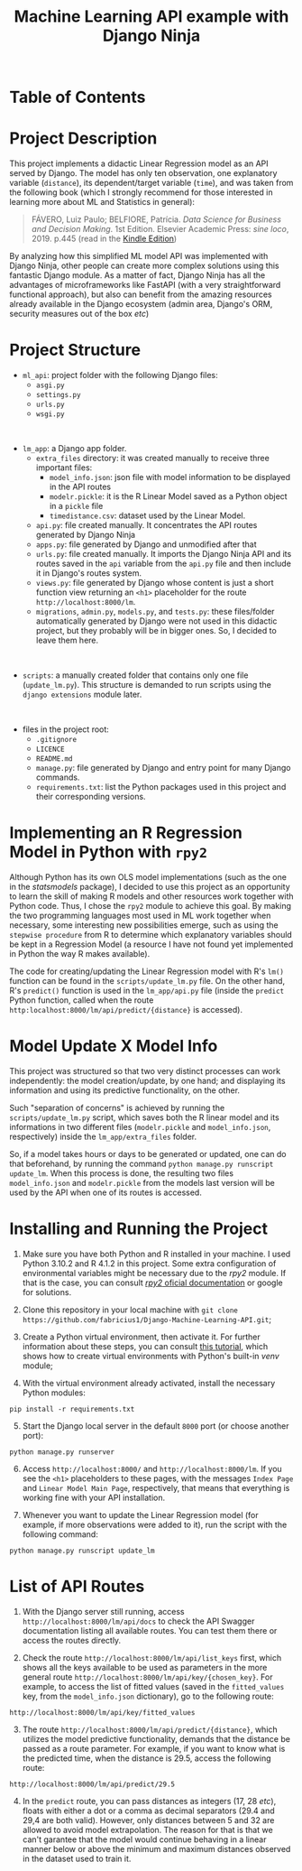 <h1 align="center">Machine Learning API example with Django Ninja</h1>

<br />

# Table of Contents

# Project Description

This project implements a didactic Linear Regression model as an API served by Django. The model has only ten observation, one explanatory variable (`distance`), its dependent/target variable (`time`), and was taken from the following book (which I strongly recommend for those interested in learning more about ML and Statistics in general):

> FÁVERO, Luiz Paulo; BELFIORE, Patrícia. *Data Science for Business and Decision Making*. 1st Edition. Elsevier Academic Press: *sine loco*, 2019. p.445 (read in the [Kindle Edition](https://www.amazon.com/-/pt/dp/B07QQBDTY1/ref=sr_1_1?__mk_pt_BR=%C3%85M%C3%85%C5%BD%C3%95%C3%91&crid=GJD6R2CGXLTM&keywords=data+science+for+business+and+decision+making+Favero&qid=1653134980&sprefix=data+science+for+business+and+decision+making+favero%2Caps%2C211&sr=8-1))

By analyzing how this simplified ML model API was implemented with Django Ninja, other people can create more complex solutions using this fantastic Django module. As a matter of fact, Django Ninja has all the advantages of microframeworks like FastAPI (with a very straightforward functional approach), but also can benefit from the amazing resources already available in the Django ecosystem (admin area, Django's ORM, security measures out of the box *etc*)

# Project Structure

* `ml_api`: project folder with the following Django files:
    * `asgi.py`
    * `settings.py`
    * `urls.py`
    * `wsgi.py`

<br/>

* `lm_app`: a Django app folder.
    * `extra_files` directory: it was created manually to receive three important files:
        * `model_info.json`: json file with model information to be displayed in the API routes
        * `modelr.pickle`: it is the R Linear Model saved as a Python object in a `pickle` file
        * `timedistance.csv`: dataset used by the Linear Model.
    * `api.py`: file created manually. It concentrates the API routes generated by Django Ninja
    * `apps.py`: file generated by Django and unmodified after that
    * `urls.py`: file created manually. It imports the Django Ninja API and its routes saved in the `api` variable from the `api.py` file and then include it in Django's routes system.
    * `views.py`: file generated by Django whose content is just a short function view returning an `<h1>` placeholder for the route `http://localhost:8000/lm`.
    * `migrations`, `admin.py`, `models.py`, and `tests.py`: these files/folder automatically generated by Django were not used in this didactic project, but they probably will be in bigger ones. So, I decided to leave them here.

<br/>

* `scripts`: a manually created folder that contains only one file (`update_lm.py`). This structure is demanded to run scripts using the `django extensions` module later.

<br />

* files in the project root:
    * `.gitignore`
    * `LICENCE`
    * `README.md`
    * `manage.py`: file generated by Django and entry point for many Django commands.
    * `requirements.txt`: list the Python packages used in this project and their corresponding versions.

# Implementing an R Regression Model in Python with `rpy2`

Although Python has its own OLS model implementations (such as the one in the *statsmodels* package), I decided to use this project as an opportunity to learn the skill of making R models and other resources work together with Python code. Thus, I chose the `rpy2` module to achieve this goal. By making the two programming languages most used in ML work together when necessary, some interesting new possibilities emerge, such as using the `stepwise procedure` from R to determine which explanatory variables should be kept in a Regression Model (a resource I have not found yet implemented in Python the way R makes available).

The code for creating/updating the Linear Regression model with R's `lm()` function can be found in the `scripts/update_lm.py` file. On the other hand, R's `predict()` function is used in the `lm_app/api.py` file (inside the `predict` Python function, called when the route `http:localhost:8000/lm/api/predict/{distance}` is accessed).

# Model Update X Model Info

This project was structured so that two very distinct processes can work independently: the model creation/update, by one hand; and displaying its information and using its predictive functionality, on the other. 

Such "separation of concerns" is achieved by running the `scripts/update_lm.py` script, which saves both the R linear model and its informations in two different files (`modelr.pickle` and `model_info.json`, respectively) inside the `lm_app/extra_files` folder. 

So, if a model takes hours or days to be generated or updated, one can do that beforehand, by running the command `python manage.py runscript update_lm`. When this process is done, the resulting two files `model_info.json` and `modelr.pickle` from the models last version will be used by the API when one of its routes is accessed.  

# Installing and Running the Project

1. Make sure you have both Python and R installed in your machine. I used Python 3.10.2 and R 4.1.2 in this project. Some extra configuration of environmental variables might be necessary due to the *rpy2* module. If that is the case, you can consult [*rpy2* oficial documentation](https://rpy2.github.io/doc/latest/html/introduction.html) or google for solutions.

2. Clone this repository in your local machine with `git clone https://github.com/fabricius1/Django-Machine-Learning-API.git`;

3. Create a Python virtual environment, then activate it. For further information about these steps, you can consult [this tutorial](https://github.com/fabricius1/python-virtual-environments), which shows how to create virtual environments with Python's built-in *venv* module;

4. With the virtual environment already activated, install the necessary Python modules:

```pip install -r requirements.txt```

5. Start the Django local server in the default `8000` port (or choose another port):

```python manage.py runserver```

6. Access `http://localhost:8000/` and `http://localhost:8000/lm`. If you see the `<h1>` placeholders to these pages, with the messages `Index Page` and `Linear Model Main Page`, respectively, that means that everything is working fine with your API installation.

7. Whenever you want to update the Linear Regression model (for example, if more observations were added to it), run the script with the following command:

```python manage.py runscript update_lm```

# List of API Routes 

1. With the Django server still running, access `http://localhost:8000/lm/api/docs` to check the API Swagger documentation listing all available routes. You can test them there or access the routes directly.

2. Check the route `http://localhost:8000/lm/api/list_keys` first, which shows all the keys available to be used as parameters in the more general route `http://localhost:8000/lm/api/key/{chosen_key}`. For example, to access the list of fitted values (saved in the `fitted_values` key, from the `model_info.json` dictionary), go to the following route:

```http://localhost:8000/lm/api/key/fitted_values```

3. The route `http://localhost:8000/lm/api/predict/{distance}`, which utilizes the model predictive functionality, demands that the distance be passed as a route parameter. For example, if you want to know what is the predicted time, when the distance is 29.5, access the following route:

```http://localhost:8000/lm/api/predict/29.5```

4. In the `predict` route, you can pass distances as integers (17, 28 *etc*), floats with either a dot or a comma as decimal separators (29.4 and 29,4 are both valid). However, only distances between 5 and 32 are allowed to avoid model extrapolation. The reason for that is that we can't garantee that the model would continue behaving in a linear manner below or above the minimum and maximum distances observed in the dataset used to train it.

